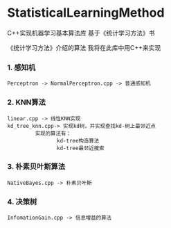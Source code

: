 # StatisticalLearningMethod

C++实现机器学习基本算法库   基于《统计学习方法》书

《统计学习方法》介绍的算法 我将在此库中用C++来实现

### 1. 感知机
    Perceptron -> NormalPerceptron.cpp -> 普通感知机

### 2. KNN算法
    linear.cpp -> 线性KNN实现
    kd_tree_knn.cpp-> 实现kd树，并实现查找kd-树上最邻近点
             实现的算法有：
                    kd-tree构造算法
                    kd-tree最邻近搜索

### 3. 朴素贝叶斯算法
    NativeBayes.cpp -> 朴素贝叶斯
    
### 4. 决策树
    InfomationGain.cpp -> 信息增益的算法
